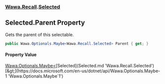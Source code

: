 ### [Wawa.Recall](Wawa.Recall.md 'Wawa.Recall').[Selected](Selected.md 'Wawa.Recall.Selected')

## Selected.Parent Property

Gets the parent of this selectable.

```csharp
public Wawa.Optionals.Maybe<Wawa.Recall.Selected> Parent { get; }
```

#### Property Value
[Wawa.Optionals.Maybe&lt;](https://docs.microsoft.com/en-us/dotnet/api/Wawa.Optionals.Maybe-1 'Wawa.Optionals.Maybe`1')[Selected](Selected.md 'Wawa.Recall.Selected')[&gt;](https://docs.microsoft.com/en-us/dotnet/api/Wawa.Optionals.Maybe-1 'Wawa.Optionals.Maybe`1')